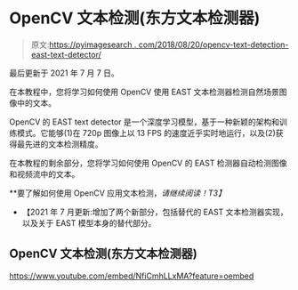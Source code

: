 # OpenCV 文本检测(东方文本检测器)

> 原文:[https://pyimagesearch . com/2018/08/20/opencv-text-detection-east-text-detector/](https://pyimagesearch.com/2018/08/20/opencv-text-detection-east-text-detector/)

最后更新于 2021 年 7 月 7 日。

在本教程中，您将学习如何使用 OpenCV 使用 EAST 文本检测器检测自然场景图像中的文本。

OpenCV 的 EAST text detector 是一个深度学习模型，基于一种新颖的架构和训练模式。它能够(1)在 720p 图像上以 13 FPS 的速度近乎实时地运行，以及(2)获得最先进的文本检测精度。

在本教程的剩余部分，您将学习如何使用 OpenCV 的 EAST 检测器自动检测图像和视频流中的文本。

**要了解如何使用 OpenCV 应用文本检测，*请继续阅读！*T3】**

*   【2021 年 7 月更新:增加了两个新部分，包括替代的 EAST 文本检测器实现，以及关于 EAST 模型本身的替代部分。

## OpenCV 文本检测(东方文本检测器)

<https://www.youtube.com/embed/NfiCmhLLxMA?feature=oembed>